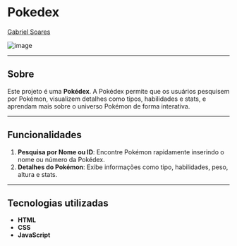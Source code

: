 # Pokedex

[Gabriel Soares](https://www.linkedin.com/in/gabriel-soares-3098782b0/)

![image](https://github.com/user-attachments/assets/8b3c7b12-4d8d-4a2c-b2f4-4b11131664a1)

---

## Sobre
Este projeto é uma **Pokédex**. A Pokédex permite que os usuários pesquisem por Pokémon, visualizem detalhes como tipos, habilidades e stats, e aprendam mais sobre o universo Pokémon de forma interativa.

---

## Funcionalidades
1. **Pesquisa por Nome ou ID**: Encontre Pokémon rapidamente inserindo o nome ou número da Pokédex.
2. **Detalhes do Pokémon**: Exibe informações como tipo, habilidades, peso, altura e stats.

---

## Tecnologias utilizadas
- **HTML**
- **CSS**
- **JavaScript**
